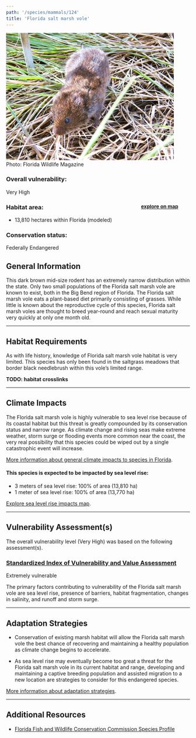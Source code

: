 ```yaml
---
path: '/species/mammals/124'
title: 'Florida salt marsh vole'
---
```


<content-header icon="rodents" title="Florida salt marsh vole" subtitle="Microtus pennsylvanicus dukecampbelli"></content-header>

<div id="TopSection">

<div class="header-photo"><img src="124.jpg" alt="Photo for 124"/>
<figcaption>Photo: Florida Wildlife Magazine</figcaption></div>

<div>

### Overall vulnerability:

<div class="vulnerability vulnerability-extreme">Very High</div>

<h3>Habitat area: 
<a href="/species/mammals/124/map" style="float:right;font-size:smaller;margin-right: 2rem;">
<fa-icon name="map"></fa-icon>
explore on map
</a>
</h3>

-   13,810 hectares within Florida (modeled)


### Conservation status:

Federally Endangered

</div>
</div>

## General Information

This dark brown mid-size rodent has an extremely narrow distribution within the state. Only two small populations of the Florida salt marsh vole are known to exist, both in the Big Bend region of Florida.  The Florida salt marsh vole eats a plant-based diet primarily consisting of grasses.  While little is known about the reproductive cycle of this species, Florida salt marsh voles are thought to breed year-round and reach sexual maturity very quickly at only one month old.

<hr />

## Habitat Requirements

As with life history, knowledge of Florida salt marsh vole habitat is very limited.  This species has only been found in the saltgrass meadows that border black needlebrush within this vole’s limited range.

**TODO: habitat crosslinks**

<hr />

## Climate Impacts

The Florida salt marsh vole is highly vulnerable to sea level rise because of its coastal habitat but this threat is greatly compounded by its conservation status and narrow range.  As climate change and rising seas make extreme weather, storm surge or flooding events more common near the coast, the very real possibility that this species could be wiped out by a single catastrophic event will increase.

[More information about general climate impacts to species in Florida](/impacts/species).


#### This species is expected to be impacted by sea level rise:

- 3 meters of sea level rise: 100% of area (13,810 ha)
- 1 meter of sea level rise: 100% of area (13,770 ha)

[Explore sea level rise impacts map](/species/mammals/124/map).


<hr />

## Vulnerability Assessment(s)

The overall vulnerability level (Very High) was based on the following assessment(s).
#### 
<div class="vulnerability-header">
<h3><a href="/impacts/vulnerability/sivva/species">Standardized Index of Vulnerability and Value Assessment</a></h3>
<div class="vulnerability vulnerability-extreme">Extremely vulnerable</div>
</div> 

The primary factors contributing to vulnerability of the Florida salt marsh vole are sea level rise, presence of barriers, habitat fragmentation, changes in salinity, and runoff and storm surge.


<hr />

## Adaptation Strategies

- Conservation of existing marsh habitat will allow the Florida salt marsh vole the best chance of recovering and maintaining a healthy population as climate change begins to accelerate.

- As sea level rise may eventually become too great a threat for the Florida salt marsh vole in its current habitat and range, developing and maintaining a captive breeding population and assisted migration to a new location are strategies to consider for this endangered species.

[More information about adaptation strategies](/strategies).

<hr />


## Additional Resources

- [Florida Fish and Wildlife Conservation Commission Species Profile](https://myfwc.com/wildlifehabitats/profiles/mammals/land/florida-salt-marsh-vole/)

